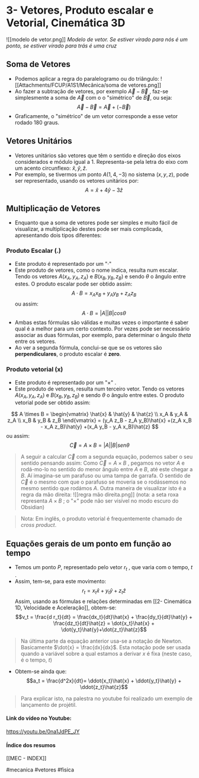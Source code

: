 # 3- Vetores, Produto escalar e Vetorial, Cinemática 3D
![[modelo de vetor.png]]
*Modelo de vetor. Se estiver virado para nós é um ponto, se estiver virado para trás é uma cruz*

## Soma de Vetores
- Podemos aplicar a regra do paralelogramo ou do triângulo:
![[Attachments/FCUP/A1S1/Mecânica/soma de vetores.png]]
- Ao fazer a subtração de vetores, por exemplo $\vec{A} - \vec{B}$ , faz-se simplesmente a soma de $\vec{A}$ com o o "simétrico" de $\vec{B}$, ou seja: $$\vec{A} - \vec{B} = \vec{A} + (-\vec{B})$$
- Graficamente, o "simétrico" de um vetor corresponde a esse vetor rodado 180 graus.

## Vetores Unitários
- Vetores unitários são vetores que têm o sentido e direção dos eixos considerados e módulo igual a 1. Representa-se pela letra do eixo com um acento circunflexo: $\hat{x}, \hat{y}, \hat{z}$.
- Por exemplo, se tivermos um ponto $A(1,4,-3)$ no sistema $(x,y,z)$, pode ser representado, usando os vetores unitários por: $$A = \hat{x} + 4\hat{y} -3\hat{z}$$
## Multiplicação de Vetores
- Enquanto que a soma de vetores pode ser simples e muito fácil de visualizar, a multiplicação destes pode ser mais complicada, apresentando dois tipos diferentes:

### Produto Escalar (.)
- Este produto é representado por um "$\cdot$"
- Este produto de vetores, como o nome indica, resulta num escalar. Tendo os vetores $A(x_A, y_A, z_A)$ e $B(x_B, y_B, z_B)$ e  sendo $\theta$ o ângulo entre estes. O produto escalar pode ser obtido assim:
    $$A \cdot B = x_A x_B + y_A y_B + z_A z_B$$
ou assim:
$$A \cdot B = |A||B|cos\theta$$
- Ambas estas fórmulas são válidas e muitas vezes o importante é saber qual é a melhor para um certo contexto. Por vezes pode ser necessário associar as duas fórmulas, por exemplo, para determinar o ângulo *theta* entre os vetores.
- Ao ver a segunda fórmula, conclui-se que se os vetores são **perpendiculares**, o produto escalar é **zero**. 

### Produto vetorial (x)
- Este produto é representado por um "$\times$" .
- Este produto de vetores, resulta num terceiro vetor. Tendo os vetores $A(x_A, y_A, z_A)$ e $B(x_B, y_B, z_B)$ e  sendo $\theta$ o ângulo entre estes. O produto vetorial pode ser obtido assim:
    

$$
A \times B = 
\begin{vmatrix}
\hat{x} & \hat{y} & \hat{z} \\ 
x_A & y_A & z_A \\ 
x_B & y_B & z_B
\end{vmatrix}
= (y_A z_B - z_A y_B)\hat{x} +(z_A x_B - x_A z_B)\hat{y} +(x_A y_B - y_A x_B)\hat{z}
$$
ou assim:
$$\vec{C} = {A} \times {B} = |A||B|sen \theta $$
>A seguir a calcular $\vec{C}$ com a segunda equação, podemos saber o seu sentido pensando assim: Como $\vec{C} = {A} \times {B}$ , pegamos no vetor $A$ e rodá-mo-lo no sentido do menor ângulo entre $A$ e $B$, até este chegar a $B$. 
Aí imagina-se um parafuso ou uma tampa de garrafa. O sentido de $\vec{C}$ é o mesmo com que o parafuso se moveria se o rodássemos no mesmo sentido que rodámos $A$.
Outra maneira de visualizar isto é a regra da mão direita:
![[regra mão direita.png]]
(nota: a seta roxa representa $A \times B$ ; o "$\times$" pode não ser visível no modo escuro do Obsidian)

>Nota: Em inglês, o produto vetorial é frequentemente chamado de *cross product*.

## Equações gerais de um ponto em função ao tempo
- Temos um ponto $P$, representado pelo vetor $r_t$ , que varia com o tempo, $t$ .
- Assim, tem-se, para este movimento:
$$r_t = x_t \hat{x} + y_t \hat{y} + z_t \hat{z}$$
Assim, usando as fórmulas e relações determinadas em [[2- Cinemática 1D, Velocidade e Aceleração]], obtem-se:
$$v_t = \frac{d r_t}{dt} = \frac{dx_t}{dt}\hat{x} + \frac{dy_t}{dt}\hat{y} + \frac{dz_t}{dt}\hat{z} = \dot{x_t}\hat{x} + \dot{y_t}\hat{y}+\dot{z_t}\hat{z}$$
> Na última parte da equação anterior usa-se a notação de Newton. Basicamente $\dot{x} = \frac{dx}{dx}$. Esta notação pode ser usada quando a variável sobre a qual estamos a derivar $x$ é fixa (neste caso, é o tempo, $t$)

- Obtem-se ainda que:
$$a_t = \frac{d^2x}{dt}= \ddot{x_t}\hat{x} + \ddot{y_t}\hat{y} + \ddot{z_t}\hat{z}$$
> Para explicar isto, na palestra no youtube foi realizado um exemplo de lançamento de projétil.

#### Link do vídeo no Youtube:
https://youtu.be/0na1JdPE_JY

#### Índice dos resumos
[[MEC - INDEX]]

#mecanica #vetores #fisica